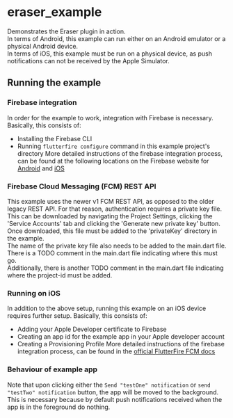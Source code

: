 # eraser_example

Demonstrates the Eraser plugin in action.<br />
In terms of Android, this example can run either on an Android emulator or a physical Android device.<br />
In terms of iOS, this example must be run on a physical device, as push notifications can not be received by the Apple Simulator.

## Running the example

### Firebase integration

In order for the example to work, integration with Firebase is necessary. Basically, this consists of:
- Installing the Firebase CLI
- Running `flutterfire configure` command in this example project's directory
More detailed instructions of the firebase integration process, can be found at the following locations on the Firebase website for [Android](https://firebase.google.com/docs/flutter/setup?platform=android) and [iOS](https://firebase.google.com/docs/flutter/setup?platform=ios)

### Firebase Cloud Messaging (FCM) REST API

This example uses the newer v1 FCM REST API, as opposed to the older legacy REST API. For that reason, authentication requires a private key file.<br />
This can be downloaded by navigating the Project Settings, clicking the 'Service Accounts' tab and clicking the 'Generate new private key' button.<br />
Once downloaded, this file must be added to the 'privateKey' directory in the example.<br />
The name of the private key file also needs to be added to the main.dart file. There is a TODO comment in the main.dart file indicating where this must go.<br />
Additionally, there is another TODO comment in the main.dart file indicating where the project-id must be added.

### Running on iOS

In addition to the above setup, running this example on an iOS device requires further setup. Basically, this consists of:
- Adding your Apple Developer certificate to Firebase
- Creating an app id for the example app in your Apple developer account
- Creating a Provisioning Profile
More detailed instructions of the firebase integration process, can be found in the [official FlutterFire FCM docs](https://firebase.flutter.dev/docs/messaging/apple-integration)

### Behaviour of example app

Note that upon clicking either the `Send "testOne" notification` or `send "testTwo" notification` button, the app will be moved to the background. This is necessary because by default push notifications received when the app is in the foreground do nothing.